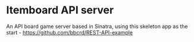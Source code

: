 # Itemboard API server

An API board game server based in Sinatra, using this skeleton app as the start - https://github.com/bbcrd/REST-API-example
